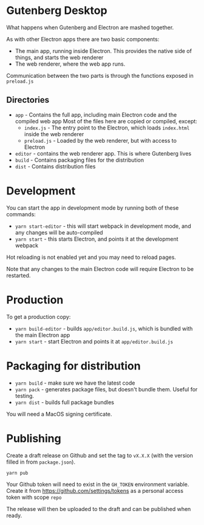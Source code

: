 # Gutenberg Desktop

What happens when Gutenberg and Electron are mashed together.

As with other Electron apps there are two basic components:
- The main app, running inside Electron. This provides the native side of things, and starts the web renderer
- The web renderer, where the web app runs.

Communication between the two parts is through the functions exposed in `preload.js`

## Directories

- `app` - Contains the full app, including main Electron code and the compiled web app
  Most of the files here are copied or compiled, except:
  - `index.js` - The entry point to the Electron, which loads `index.html` inside the web renderer
  - `preload.js` - Loaded by the web renderer, but with access to Electron
- `editor` - contains the web renderer app. This is where Gutenberg lives
- `build` - Contains packaging files for the distribution
- `dist` - Contains distribution files

# Development

You can start the app in development mode by running both of these commands:

- `yarn start-editor` - this will start webpack in development mode, and any changes will be auto-compiled
- `yarn start` - this starts Electron, and points it at the development webpack

Hot reloading is not enabled yet and you may need to reload pages.

Note that any changes to the main Electron code will require Electron to be restarted.

# Production

To get a production copy:

- `yarn build-editor` - builds `app/editor.build.js`, which is bundled with the main Electron app
- `yarn start` - start Electron and points it at `app/editor.build.js`

# Packaging for distribution

- `yarn build` - make sure we have the latest code
- `yarn pack` - generates package files, but doesn't bundle them. Useful for testing.
- `yarn dist` - builds full package bundles

You will need a MacOS signing certificate.

# Publishing

Create a draft release on Github and set the tag to `vX.X.X` (with the version filled in from `package.json`).

`yarn pub`

Your Github token will need to exist in the `GH_TOKEN` environment variable. Create it from https://github.com/settings/tokens as a personal access token with scope `repo`

The release will then be uploaded to the draft and can be published when ready.
